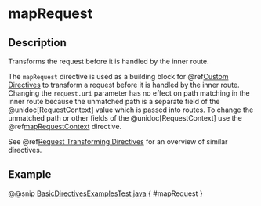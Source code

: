 # mapRequest

## Description

Transforms the request before it is handled by the inner route.

The `mapRequest` directive is used as a building block for @ref[Custom Directives](../custom-directives.md) to transform a request before it
is handled by the inner route. Changing the `request.uri` parameter has no effect on path matching in the inner route
because the unmatched path is a separate field of the @unidoc[RequestContext] value which is passed into routes. To change
the unmatched path or other fields of the @unidoc[RequestContext] use the @ref[mapRequestContext](mapRequestContext.md) directive.

See @ref[Request Transforming Directives](index.md#request-transforming-directives-java) for an overview of similar directives.

## Example

@@snip [BasicDirectivesExamplesTest.java]($test$/java/docs/http/javadsl/server/directives/BasicDirectivesExamplesTest.java) { #mapRequest }